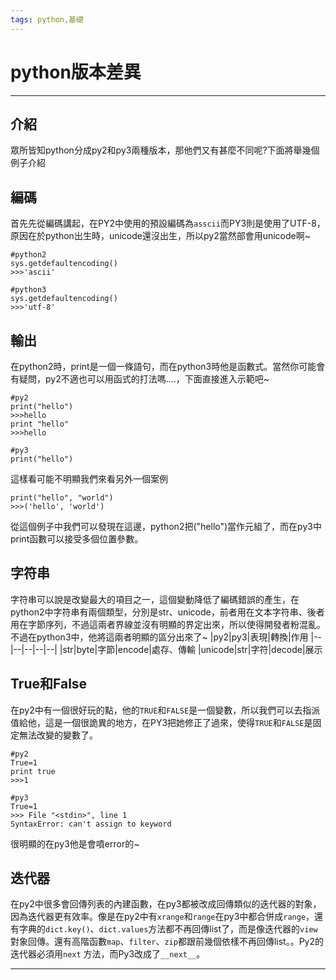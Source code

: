 ```yaml
---
tags: python,基礎
---
```

# python版本差異
---
## 介紹

眾所皆知python分成py2和py3兩種版本，那他們又有甚麼不同呢?下面將舉幾個例子介紹

## 編碼
首先先從編碼講起，在PY2中使用的預設編碼為```asscii```而PY3則是使用了UTF-8，原因在於python出生時，unicode還沒出生，所以py2當然部會用unicode啊~

```python=
#python2
sys.getdefaultencoding()
>>>'ascii'

#python3
sys.getdefaultencoding()
>>>'utf-8'
```

## 輸出
在python2時，print是一個一條語句，而在python3時他是函數式。當然你可能會有疑問，py2不適也可以用函式的打法嗎....，下面直接進入示範吧~
```python=
#py2
print("hello")
>>>hello
print "hello"
>>>hello

#py3
print("hello")
```
這樣看可能不明顯我們來看另外一個案例
```python=
print("hello", "world")
>>>('hello', 'world')
```
從這個例子中我們可以發現在這邊，python2把("hello")當作元組了，而在py3中print函數可以接受多個位置參數。

## 字符串
字符串可以說是改變最大的項目之一，這個變動降低了編碼錯誤的產生，在python2中字符串有兩個類型，分別是str、unicode，前者用在文本字符串、後者用在字節序列，不過這兩者界線並沒有明顯的界定出來，所以使得開發者粉混亂。不過在python3中，他將這兩者明顯的區分出來了~
|py2|py3|表現|轉換|作用
|--|--|--|--|--|
|str|byte|字節|encode|處存、傳輸
|unicode|str|字符|decode|展示

## True和False
在py2中有一個很好玩的點，他的```TRUE```和```FALSE```是一個變數，所以我們可以去指派值給他，這是一個很詭異的地方，在PY3把她修正了過來，使得```TRUE```和```FALSE```是固定無法改變的變數了。
```python=
#py2
True=1
print true
>>>1

#py3
True=1
>>> File "<stdin>", line 1
SyntaxError: can't assign to keyword
```
很明顯的在py3他是會噴error的~

## 迭代器

在py2中很多會回傳列表的內建函數，在py3都被改成回傳類似的迭代器的對象，因為迭代器更有效率。像是在py2中有```xrange```和```range```在py3中都合併成```range```，還有字典的```dict.key()```、```dict.values```方法都不再回傳list了，而是像迭代器的```view```對象回傳。還有高階函數```map```、```filter```、```zip```都跟前幾個依樣不再回傳list。。Py2的迭代器必須用```next``` 方法，而Py3改成了```__next__```。

---